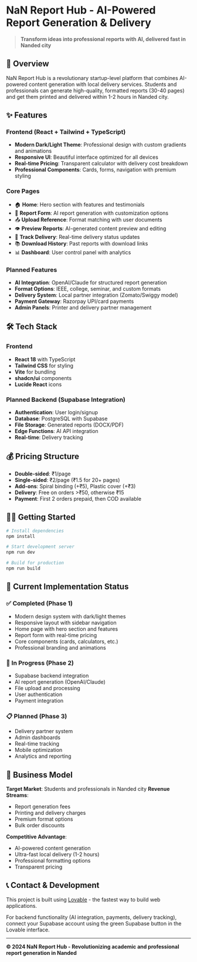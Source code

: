# NaN Report Hub - AI-Powered Report Generation & Delivery

> **Transform ideas into professional reports with AI, delivered fast in Nanded city**

## 🚀 Overview

NaN Report Hub is a revolutionary startup-level platform that combines AI-powered content generation with local delivery services. Students and professionals can generate high-quality, formatted reports (30-40 pages) and get them printed and delivered within 1-2 hours in Nanded city.

## ✨ Features

### Frontend (React + Tailwind + TypeScript)
- **Modern Dark/Light Theme**: Professional design with custom gradients and animations
- **Responsive UI**: Beautiful interface optimized for all devices
- **Real-time Pricing**: Transparent calculator with delivery cost breakdown
- **Professional Components**: Cards, forms, navigation with premium styling

### Core Pages
- 🏠 **Home**: Hero section with features and testimonials
- 📝 **Report Form**: AI report generation with customization options
- 📤 **Upload Reference**: Format matching with user documents
- 👁️ **Preview Reports**: AI-generated content preview and editing
- 🚚 **Track Delivery**: Real-time delivery status updates
- 📚 **Download History**: Past reports with download links
- 📊 **Dashboard**: User control panel with analytics

### Planned Features
- **AI Integration**: OpenAI/Claude for structured report generation
- **Format Options**: IEEE, college, seminar, and custom formats
- **Delivery System**: Local partner integration (Zomato/Swiggy model)
- **Payment Gateway**: Razorpay UPI/card payments
- **Admin Panels**: Printer and delivery partner management

## 🛠️ Tech Stack

### Frontend
- **React 18** with TypeScript
- **Tailwind CSS** for styling
- **Vite** for bundling
- **shadcn/ui** components
- **Lucide React** icons

### Planned Backend (Supabase Integration)
- **Authentication**: User login/signup
- **Database**: PostgreSQL with Supabase
- **File Storage**: Generated reports (DOCX/PDF)
- **Edge Functions**: AI API integration
- **Real-time**: Delivery tracking

## 💰 Pricing Structure

- **Double-sided**: ₹1/page
- **Single-sided**: ₹2/page (₹1.5 for 20+ pages)
- **Add-ons**: Spiral binding (+₹5), Plastic cover (+₹3)
- **Delivery**: Free on orders >₹50, otherwise ₹15
- **Payment**: First 2 orders prepaid, then COD available

## 🏃‍♂️ Getting Started

```bash
# Install dependencies
npm install

# Start development server
npm run dev

# Build for production
npm run build
```

## 📱 Current Implementation Status

### ✅ Completed (Phase 1)
- Modern design system with dark/light themes
- Responsive layout with sidebar navigation
- Home page with hero section and features
- Report form with real-time pricing
- Core components (cards, calculators, etc.)
- Professional branding and animations

### 🚧 In Progress (Phase 2)
- Supabase backend integration
- AI report generation (OpenAI/Claude)
- File upload and processing
- User authentication
- Payment integration

### 📋 Planned (Phase 3)
- Delivery partner system
- Admin dashboards
- Real-time tracking
- Mobile optimization
- Analytics and reporting

## 🎯 Business Model

**Target Market**: Students and professionals in Nanded city
**Revenue Streams**: 
- Report generation fees
- Printing and delivery charges
- Premium format options
- Bulk order discounts

**Competitive Advantage**:
- AI-powered content generation
- Ultra-fast local delivery (1-2 hours)
- Professional formatting options
- Transparent pricing

## 📞 Contact & Development

This project is built using [Lovable](https://lovable.dev) - the fastest way to build web applications.

For backend functionality (AI integration, payments, delivery tracking), connect your Supabase account using the green Supabase button in the Lovable interface.

---

**© 2024 NaN Report Hub - Revolutionizing academic and professional report generation in Nanded**